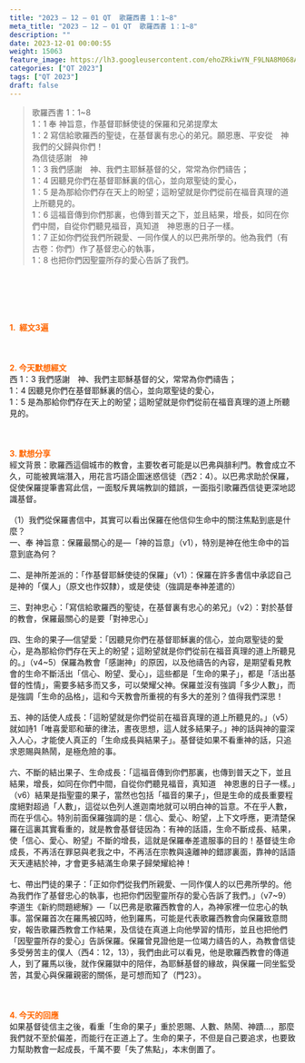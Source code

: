 ```yaml
---
title: "2023 – 12 – 01 QT  歌羅西書 1：1~8"
meta_title: "2023 – 12 – 01 QT  歌羅西書 1：1~8"
description: ""
date: 2023-12-01 00:00:55
weight: 15063
feature_image: https://lh3.googleusercontent.com/ehoZRkiwYN_F9LNA8M068AYxt73EavCZno-PD1cJRuf5BbSkQVUWr3gNEbt5kSs28Pb_Elg17kSrtf9ybWvojWoMV6I4tPM3vGRGDq6GkKkPdL2Gut4QAIw4-uykKUAtNiKgQKntvsU=w800
categories: ["QT 2023"]
tags: ["QT 2023"]
draft: false
---
```


<blockquote>歌羅西書 1：1~8<br />
1：1 奉 神旨意，作基督耶穌使徒的保羅和兄弟提摩太<br />
1：2 寫信給歌羅西的聖徒，在基督裏有忠心的弟兄。願恩惠、平安從　神我們的父歸與你們！<br />
為信徒感謝　神<br />
1：3 我們感謝　神、我們主耶穌基督的父，常常為你們禱告；<br />
1：4 因聽見你們在基督耶穌裏的信心，並向眾聖徒的愛心，<br />
1：5 是為那給你們存在天上的盼望；這盼望就是你們從前在福音真理的道上所聽見的。<br />
1：6 這福音傳到你們那裏，也傳到普天之下，並且結果，增長，如同在你們中間，自從你們聽見福音，真知道　神恩惠的日子一樣。<br />
1：7 正如你們從我們所親愛、一同作僕人的以巴弗所學的。他為我們（有古卷：你們）作了基督忠心的執事，<br />
1：8 也把你們因聖靈所存的愛心告訴了我們。</blockquote><br />
&nbsp;<br />
<br />
&nbsp;<br />
<br />
<span style="color: #ff6600;"><strong>1.  經文3遍</strong></span><br />
<br />
&nbsp;<br />
<br />
<span style="color: #ff6600;"><strong>2. 今天默想經文<br />
</strong></span>西 1：3 我們感謝　神、我們主耶穌基督的父，常常為你們禱告；<br />
1：4 因聽見你們在基督耶穌裏的信心，並向眾聖徒的愛心，<br />
1：5 是為那給你們存在天上的盼望；這盼望就是你們從前在福音真理的道上所聽見的。<br />
<br />
&nbsp;<br />
<br />
<strong><span style="color: #ff6600;">3. 默想分享<br />
</span></strong>經文背景：歌羅西這個城市的教會，主要牧者可能是以巴弗與腓利門。教會成立不久，可能被異端潛入，用花言巧語企圖迷惑信徒（西2：4）。以巴弗求助於保羅，促使保羅提筆書寫此信，一面駁斥異端教訓的錯誤，一面指引歌羅西信徒更深地認識基督。<br />
<br />
（1）我們從保羅書信中，其實可以看出保羅在他信仰生命中的關注焦點到底是什麼？<br />
一、奉 神旨意：保羅最關心的是—「神的旨意」（v1），特別是神在他生命中的旨意到底為何？<br />
<br />
二、是神所差派的：「作基督耶穌使徒的保羅」（v1）：保羅在許多書信中承認自己是神的「僕人」（原文也作奴隸），或是使徒（強調是奉神差遣的）<br />
<br />
三、對神忠心：「寫信給歌羅西的聖徒，在基督裏有忠心的弟兄」（v2）：對於基督的教會，保羅最關心的是要「對神忠心」<br />
<br />
四、生命的果子—信望愛：「因聽見你們在基督耶穌裏的信心，並向眾聖徒的愛心，是為那給你們存在天上的盼望；這盼望就是你們從前在福音真理的道上所聽見的。」（v4~5）保羅為教會「感謝神」的原因，以及他禱告的內容，是期望看見教會的生命不斷活出「信心、盼望、愛心」，這些都是「生命的果子」，都是「活出基督的性情」，需要多結多而又多，可以榮耀父神。保羅並沒有強調「多少人數」，而是強調「生命的品格」，這和今天教會所重視的有多大的差別？值得我們深思！<br />
<br />
五、神的話使人成長：「這盼望就是你們從前在福音真理的道上所聽見的。」（v5）就如詩1「唯喜愛耶和華的律法，晝夜思想，這人就多結果子。」神的話與神的靈深入人心，才能使人真正的「生命成長與結果子」。基督徒如果不看重神的話，只追求恩賜與熱鬧，是極危險的事。<br />
<br />
六、不斷的結出果子、生命成長：「這福音傳到你們那裏，也傳到普天之下，並且結果，增長，如同在你們中間，自從你們聽見福音，真知道　神恩惠的日子一樣。」（v6）結果是指聖靈的果子，當然也包括「福音的果子」，但是生命的成長重要程度絕對超過「人數」，這從以色列人進迦南地就可以明白神的旨意。不在乎人數，而在乎信心。特別前面保羅強調的是：信心、愛心、盼望，上下文呼應，更清楚保羅在這裏其實看重的，就是教會基督徒因為：有神的話語，生命不斷成長、結果，使「信心、愛心、盼望」不斷的增長，這就是保羅奉差遣服事的目的！基督徒生命成長，不再活在罪惡與老我之中，不再活在宗教與遠離神的錯謬裏面，靠神的話語天天連結於神，才會更多結滿生命果子歸榮耀給神！<br />
<br />
七、帶出門徒的果子：「正如你們從我們所親愛、一同作僕人的以巴弗所學的。他為我們作了基督忠心的執事，也把你們因聖靈所存的愛心告訴了我們。」（v7~9）李道生《新約問題總解》—「以巴弗是歌羅西教會的人，為神家裡一位忠心的執事。當保羅首次在羅馬被囚時，他到羅馬，可能是代表歌羅西教會向保羅致意問安，報告歌羅西教會工作結果，及信徒在真道上向他學習的情形，並且也把他們「因聖靈所存的愛心」告訴保羅。保羅曾見證他是一位竭力禱告的人，為教會信徒多受勞苦主的僕人（西4：12，13），我們由此可以看見，他是歌羅西教會的傳道人，到了羅馬以後，就作保羅獄中的陪伴，為耶穌基督的緣故，與保羅一同坐監受苦，其愛心與保羅親密的關係，是可想而知了（門23）。<br />
<br />
&nbsp;<br />
<br />
<strong style="font-size: inherit;"><span style="color: #ff6600;">4. 今天的回應<br />
</span></strong>如果基督徒信主之後，看重「生命的果子」重於恩賜、人數、熱鬧、神蹟…，那麼我們就不至於偏差，而能行在正道上了。生命的果子，不但是自己要追求，也要致力幫助教會一起成長，千萬不要「失了焦點」，本末倒置了。<br />
<br />
&nbsp;<br />
<br />
&nbsp;<br />
<br />
&nbsp;<br />
<br />
<strong style="font-size: inherit;"><span style="color: #ff6600;"> </span></strong><br />
<br />
<audio style="display: none;" controls="controls"></audio><br />
<br />
<audio style="display: none;" controls="controls"></audio><br />
<br />
<audio style="display: none;" controls="controls"></audio><br />
<br />
<audio style="display: none;" controls="controls"></audio><br />
<br />
<audio style="display: none;" controls="controls"></audio>
        